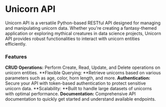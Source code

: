 # Unicorn API
Unicorn API is a versatile Python-based RESTful API designed for managing and manipulating unicorn data. Whether you're creating a fantasy-themed application or exploring mythical creatures in data science projects, Unicorn API provides robust functionalities to interact with unicorn entities efficiently.

### Features
**CRUD Operations:** Perform Create, Read, Update, and Delete operations on unicorn entities.
**Flexible Querying: **Retrieve unicorns based on various parameters such as age, color, horn length, and more.
**Authentication:** Secure your API with token-based authentication to protect sensitive unicorn data.
**Scalability: **Built to handle large datasets of unicorns with optimal performance.
**Documentation:** Comprehensive API documentation to quickly get started and understand available endpoints.